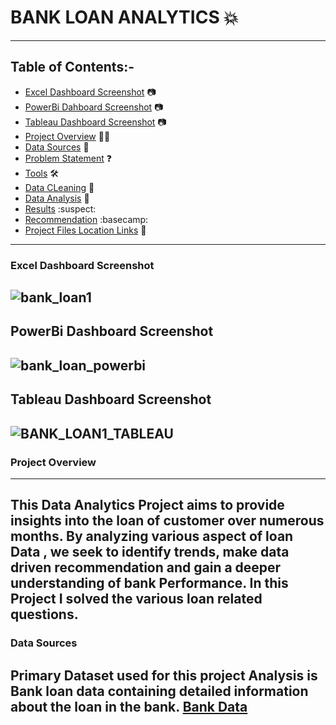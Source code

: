 # BANK LOAN ANALYTICS 💥
---
## Table of Contents:-
 - [Excel Dashboard Screenshot](#excel-dashboard-screenshot) 📷
 - [PowerBi Dahboard Screenshot](#powerbi-dashboard-screenshot) 📷
 - [Tableau Dashboard Screenshot](#tableau-dashboard-screenshot) 📷
 - [Project Overview](#project-overview) 🧑‍💻
 - [Data Sources](#data-sources) 📁
 - [Problem Statement](#problem-statement) ❓
 - [Tools](#Tools) 🛠️
 - [Data CLeaning](#data-cleaning) 🔨 
 - [Data Analysis](#data-analysis)  🧮
 - [Results](#results)  :suspect:
 - [Recommendation](#recommendation)  :basecamp:
 - [Project Files Location Links](#project-files-location-links)  📂
---
### Excel Dashboard Screenshot 
![bank_loan1](https://github.com/shabbar88/BANK--LOAN/assets/68353026/0204f917-0bea-4d2c-a8ae-f5968b480e3a)
---


## PowerBi Dashboard Screenshot
![bank_loan_powerbi](https://github.com/shabbar88/BANK--LOAN/assets/68353026/b685993e-d1ef-4cc4-a406-1309ef7d03b3)
---


## Tableau Dashboard Screenshot
![BANK_LOAN1_TABLEAU](https://github.com/shabbar88/BANK--LOAN/assets/68353026/3af8bc37-38ce-4531-bbda-f9475a2c5a79)
---

### **Project Overview**
---
This Data Analytics Project aims to provide insights into the loan of customer over numerous months. By analyzing various aspect of loan Data , we seek to identify trends, make data driven recommendation
and gain a deeper understanding of bank Performance. In this Project I solved the various loan related questions.
---

### Data Sources

Primary Dataset used for this project Analysis is Bank loan data containing detailed information about the loan in the bank.
[Bank Data](https://drive.google.com/drive/folders/1wc-gkqra5fnJE07QW6fUtMClRfpCJG4F?usp=sharing)
---



